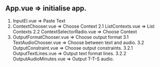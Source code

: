 ## App.vue => initialise app.
  1. InputEl.vue => Paste Text
  2. ContextChooser.vue => Choose Context
    2.1 ListContexts.vue => List Contexts
    2.2 ContextSelectorRadio.vue => Choose Context
  3. OutputFormatChooser.vue => Choose output format
    3.1 TextAudioChooser.vue => Choose between text and audio.
    3.2 OutputConstraint.vue => Choose output constraints.
        3.2.1 OutputTextLines.vue => Output text format lines.
        3.2.2 OutputAudioMinutes.vue => Output T-T-S audio.